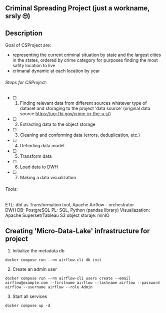 ## Criminal Spreading Project (just a workname, srsly :roll_eyes:)

## Description

Goal of CSProject are:
 - representing the current criminal situation by state and the largest cities in the states, ordered by crime category for purposes finding the most safity location to live
 - crimanal dynamic at each location by year

###### Steps for CSProject:

- [ ] 1. Finding relevant data from different sources whatever type of dataset and storaging to the project 'data source'  (original data source https://ucr.fbi.gov/crime-in-the-u.s/)
- [ ] 2. Extracting data to the object storage 
- [ ] 3. Cleaning and conforming data (errors, deduplication, etc.) 
- [ ] 4. Definding data model
- [ ] 5. Transform data
- [ ] 6. Load data to DWH
- [ ] 7. Making a data visualization

###### Tools:

ETL: dbt as Transformation tool, Apache Airflow - orchestrator  
DWH DB: PostgreSQL
PL: SQL, Python (pandas library)
Visualiazation: Apache Superset/Tableau
S3 object storaje: minIO  

## Creating 'Micro-Data-Lake' infrastructure for project

1. Initialize the metadata db

```shell
docker compose run --rm airflow-cli db init
```

2. Create an admin user

```shell
docker compose run --rm airflow-cli users create --email airflow@example.com --firstname airflow --lastname airflow --password airflow --username airflow --role Admin
```

3. Start all services

```shell
docker compose up -d
```
